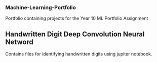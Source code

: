 ### Machine-Learning-Portfolio
Portfolio containing projects for the Year 10 ML Portfolio Assignment

## Handwritten Digit Deep Convolution Neural Netword
Contains files for identifying handwritten digits using jupiter notebook.
